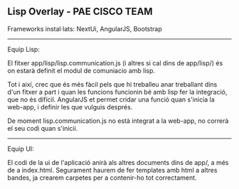 
Lisp Overlay - PAE CISCO TEAM
-----------------------------------------------------------------------

Frameworks instal·lats: NextUi, AngularJS, Bootstrap

---

Equip Lisp:

El fitxer app/lisp/lisp.communication.js (i altres si cal dins de app/lisp/) és on estarà definit el modul de comuniacio amb lisp.

Tot i així, crec que és més fàcil pels que hi treballeu anar treballant dins d'un fitxer a part i quan les funcions funcionin bé amb lisp fer la integració, que no és difícil. AngularJS et permet cridar una funció quan s'inicia la web-app, i definir les que vulguis després.

De moment lisp.communication.js no està integrat a la web-app, no correrà el seu codi quan s'inicii.

---

Equip UI:

El codi de la ui de l'aplicació anirà als altres documents dins de app/, a més de a index.html. Segurament haurem de fer templates amb html a altres bandes, ja crearem carpetes per a contenir-ho tot correctament.